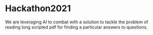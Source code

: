 # Hackathon2021
We are leveraging AI to combat with a solution to tackle the problem of reading long scripted pdf for finding a particular answers to questions. 
